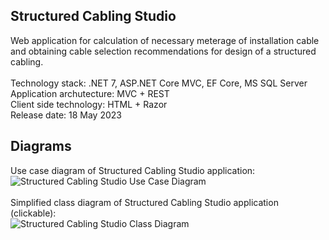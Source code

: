 ## Structured Cabling Studio
Web application for calculation of necessary meterage of installation cable and obtaining cable selection recommendations for design of a structured cabling.<br/><br/>
Technology stack: .NET 7, ASP.NET Core MVC, EF Core, MS SQL Server<br/>
Application archutecture: MVC + REST<br/>
Client side technology: HTML + Razor<br/>
Release date: 18 May 2023<br/>
## Diagrams
Use case diagram of Structured Cabling Studio application:<br/>
![Structured Cabling Studio Use Case Diagram](https://github.com/Rhoxolan/Structured_Cabling_Studio/blob/main/Diagrams/Structured_Cabling_Studio_UseCase_Diagram.drawio.png)<br/><br/>
Simplified class diagram of Structured Cabling Studio application (clickable):<br/>
![Structured Cabling Studio Class Diagram](https://github.com/Rhoxolan/Structured_Cabling_Studio/blob/main/Diagrams/Structured_Cabling_Studio_Class_Diagram.drawio.png)

